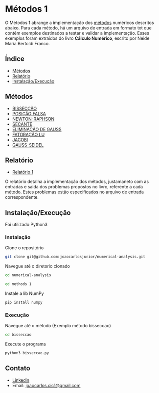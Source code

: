 # Métodos 1
O Métodos 1 abrange a implementação dos [métodos](#métodos) numéricos descritos abaixo. Para cada método, há um arquivo de entrada em formato txt que contém exemplos destinados a testar e validar a implementação. Esses exemplos foram extraídos do livro **Cálculo Numérico**, escrito por Neide Maria Bertoldi Franco.
## Índice
- [Métodos](#métodos)
- [Relatório](#relatório)
- [Instalação/Execução](#instalação/execução)

## Métodos
- [BISSECÇÃO](https://github.com/joaocarlosjunior/Numerical-Analysis/tree/main/methods%201/bisseccao)
- [POSIÇÃO FALSA](https://github.com/joaocarlosjunior/Numerical-Analysis/tree/main/methods%201/posicao-falsa)
- [NEWTON-RAPHSON](https://github.com/joaocarlosjunior/Numerical-Analysis/tree/main/methods%201/newton)
- [SECANTE](https://github.com/joaocarlosjunior/Numerical-Analysis/tree/main/methods%201/secante)
- [ELIMINAÇÃO DE GAUSS](https://github.com/joaocarlosjunior/Numerical-Analysis/tree/main/methods%201/eliminacao-gauss)
- [FATORAÇÃO LU](https://github.com/joaocarlosjunior/Numerical-Analysis/tree/main/methods%201/fatoracaoLu)
- [JACOBI](https://github.com/joaocarlosjunior/Numerical-Analysis/tree/main/methods%201/jacobi)
- [GAUSS-SEIDEL](https://github.com/joaocarlosjunior/Numerical-Analysis/tree/main/methods%201/jacobi)


## Relatório
- [Relatório 1](https://github.com/joaocarlosjunior/Numerical-Analysis/blob/main/methods%201/Relat%C3%B3rio%20das%20implementa%C3%A7%C3%B5es.pdf)

O relatório detalha a implementação dos métodos, justamaneto com as entradas e saida dos problemas propostos no livro, referente a cada método. Estes problemas estão especificados no arquivo de entrada correspondente.


## Instalação/Execução
Foi utilizado Python3

### Instalação
Clone o repositório
```sh
git clone git@github.com:joaocarlosjunior/numerical-analysis.git
```
Navegue até o diretorio clonado
```sh
cd numerical-analysis
```
```sh
cd methods 1
```
Instale a lib NumPy
```sh
pip install numpy
```


### Execução
Navegue até o método (Exemplo método bisseccao)
```sh
cd bisseccao
```
Execute o programa
```sh
python3 bisseccao.py
```

## Contato
- [Linkedin](https://www.linkedin.com/in/joaocarlosjr/)
- Email: joaocarlos.cic1@gmail.com
